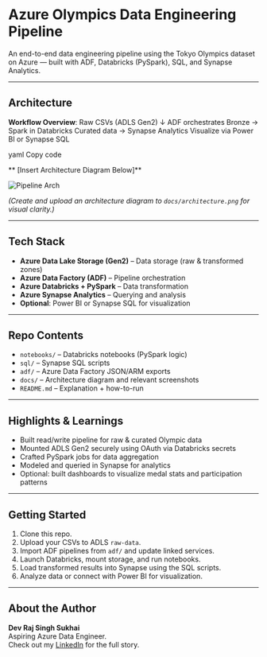 # Azure Olympics Data Engineering Pipeline

An end-to-end data engineering pipeline using the Tokyo Olympics dataset on Azure — built with ADF, Databricks (PySpark), SQL, and Synapse Analytics.

---

## Architecture

**Workflow Overview**:
Raw CSVs (ADLS Gen2)
↓ ADF orchestrates
Bronze → Spark in Databricks
Curated data → Synapse Analytics
Visualize via Power BI or Synapse SQL

yaml
Copy code

** [Insert Architecture Diagram Below]**

![Pipeline Arch](docs/architecture.png)

*(Create and upload an architecture diagram to `docs/architecture.png` for visual clarity.)*

---

## Tech Stack
- **Azure Data Lake Storage (Gen2)** – Data storage (raw & transformed zones)  
- **Azure Data Factory (ADF)** – Pipeline orchestration  
- **Azure Databricks + PySpark** – Data transformation  
- **Azure Synapse Analytics** – Querying and analysis  
- **Optional**: Power BI or Synapse SQL for visualization  

---

## Repo Contents

- `notebooks/` – Databricks notebooks (PySpark logic)  
- `sql/` – Synapse SQL scripts  
- `adf/` – Azure Data Factory JSON/ARM exports  
- `docs/` – Architecture diagram and relevant screenshots  
- `README.md` – Explanation + how-to-run

---

## Highlights & Learnings
- Built read/write pipeline for raw & curated Olympic data  
- Mounted ADLS Gen2 securely using OAuth via Databricks secrets  
- Crafted PySpark jobs for data aggregation  
- Modeled and queried in Synapse for analytics  
- Optional: built dashboards to visualize medal stats and participation patterns  

---

## Getting Started

1. Clone this repo.  
2. Upload your CSVs to ADLS `raw-data`.  
3. Import ADF pipelines from `adf/` and update linked services.  
4. Launch Databricks, mount storage, and run notebooks.  
5. Load transformed results into Synapse using the SQL scripts.  
6. Analyze data or connect with Power BI for visualization.

---

## About the Author

**Dev Raj Singh Sukhai**  
Aspiring Azure Data Engineer.  
Check out my [LinkedIn](https://www.linkedin.com/in/devrajsingh-sukhai-670430249/) for the full story.
